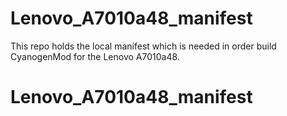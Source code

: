 # Lenovo_A7010a48_manifest

This repo holds the local manifest which is needed in order build CyanogenMod for the Lenovo A7010a48.
# Lenovo_A7010a48_manifest
